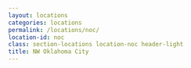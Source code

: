 ```yaml
---
layout: locations
categories: locations
permalink: /locations/noc/
location-id: noc
class: section-locations location-noc header-light
title: NW Oklahoma City
---
```


